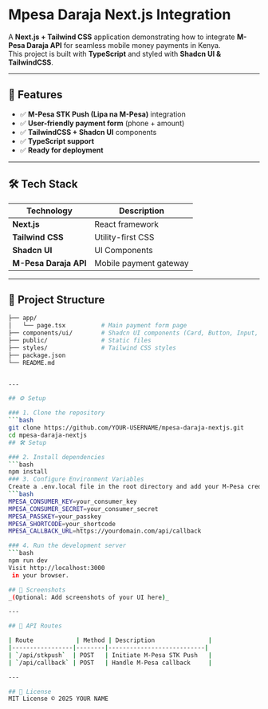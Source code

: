 # Mpesa Daraja Next.js Integration

A **Next.js + Tailwind CSS** application demonstrating how to integrate **M-Pesa Daraja API** for seamless mobile money payments in Kenya.  
This project is built with **TypeScript** and styled with **Shadcn UI & TailwindCSS**.

---

## 🚀 Features

- ✅ **M-Pesa STK Push (Lipa na M-Pesa)** integration  
- ✅ **User-friendly payment form** (phone + amount)  
- ✅ **TailwindCSS + Shadcn UI** components  
- ✅ **TypeScript support**  
- ✅ **Ready for deployment**  

---

## 🛠 Tech Stack

| Technology         | Description                  |
|-------------------|------------------------------|
| **Next.js**       | React framework              |
| **Tailwind CSS**  | Utility-first CSS            |
| **Shadcn UI**     | UI Components                |
| **M-Pesa Daraja API** | Mobile payment gateway    |

---

## 📂 Project Structure

```bash
├── app/
│   └── page.tsx          # Main payment form page
├── components/ui/        # Shadcn UI components (Card, Button, Input, Label)
├── public/               # Static files
├── styles/               # Tailwind CSS styles
├── package.json
└── README.md


---

## ⚙️ Setup

### 1. Clone the repository
```bash
git clone https://github.com/YOUR-USERNAME/mpesa-daraja-nextjs.git
cd mpesa-daraja-nextjs
## 🛠 Setup

### 2. Install dependencies
```bash
npm install
### 3. Configure Environment Variables
Create a .env.local file in the root directory and add your M-Pesa credentials:
```bash
MPESA_CONSUMER_KEY=your_consumer_key
MPESA_CONSUMER_SECRET=your_consumer_secret
MPESA_PASSKEY=your_passkey
MPESA_SHORTCODE=your_shortcode
MPESA_CALLBACK_URL=https://yourdomain.com/api/callback

### 4. Run the development server
```bash
npm run dev
Visit http://localhost:3000
 in your browser.

## 📸 Screenshots
_(Optional: Add screenshots of your UI here)_

---

## 📝 API Routes

| Route            | Method | Description               |
|-----------------|--------|---------------------------|
| `/api/stkpush`  | POST   | Initiate M-Pesa STK Push   |
| `/api/callback` | POST   | Handle M-Pesa callback     |

---

## 📜 License
MIT License © 2025 YOUR NAME



